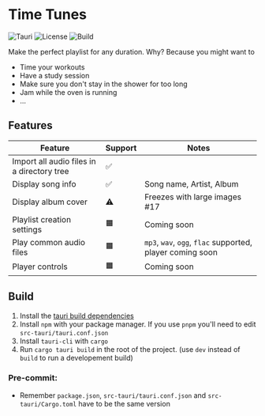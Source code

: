 # Time Tunes
![Tauri](https://img.shields.io/badge/Built%20with%20Tauri-tauri?style=for-the-badge&logo=tauri&labelColor=282a33&color=%2324c8d8) ![License](https://img.shields.io/badge/Licenses-Apache%2C%20MIT-blue?style=for-the-badge) ![Build](https://img.shields.io/github/actions/workflow/status/lxbx44/time-tunes/rust.yml?style=for-the-badge)

Make the perfect playlist for any duration.
Why? Because you might want to 
 - Time your workouts
 - Have a study session
 - Make sure you don't stay in the shower for too long
 - Jam while the oven is running
 - ...

## Features
| Feature                                    | Support | Notes                                                     |
|--------------------------------------------|---------|-----------------------------------------------------------|
| Import all audio files in a directory tree | ✅      |                                                           |
| Display song info                          | ✅      | Song name, Artist, Album                                  |
| Display album cover                        | ⚠️       | Freezes with large images #17                             |
| Playlist creation settings                 | 🟧      | Coming soon                                               |
| Play common audio files                    | 🟧      | `mp3`, `wav`, `ogg`, `flac` supported, player coming soon |
| Player controls                            | 🟧      | Coming soon                                               |

## Build
 1. Install the [tauri build dependencies](https://tauri.app/v1/guides/getting-started/prerequisites#setting-up-linux)
 2. Install `npm` with your package manager. If you use `pnpm` you'll need to edit `src-tauri/tauri.conf.json`
 3. Install `tauri-cli` with `cargo`
 4. Run `cargo tauri build` in the root of the project. (use `dev` instead of `build` to run a developement build)

### Pre-commit:
 - Remember `package.json`, `src-tauri/tauri.conf.json` and `src-tauri/Cargo.toml` have to be the same version
